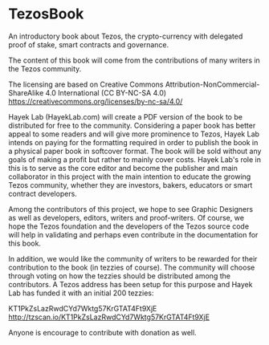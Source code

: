 # TezosBook
An introductory book about Tezos, the crypto-currency with delegated proof of stake, smart contracts and governance.

The content of this book will come from the contributions of many writers in the Tezos community. 

The licensing are based on Creative Commons Attribution-NonCommercial-ShareAlike 4.0 International (CC BY-NC-SA 4.0)
https://creativecommons.org/licenses/by-nc-sa/4.0/

Hayek Lab (HayekLab.com) will create a PDF version of the book to be distributed for free to the community. Considering
a paper book has better appeal to some readers and will give more prominence to Tezos, Hayek Lab intends on paying for
the formatting required in order to publish the book in a physical paper book in softcover format. The book will be sold
without any goals of making a profit but rather to mainly cover costs. Hayek Lab's role in this is to serve as
the core editor and become the publisher and main collaborator in this project with the main intention to educate the growing Tezos
community, whether they are investors, bakers, educators or smart contract developers.

Among the contributors of this project, we hope to see Graphic Designers as well as developers, editors, writers and 
proof-writers. Of course, we hope the Tezos foundation and the developers of the Tezos source code will help in 
validating and perhaps even contribute in the documentation for this book. 

In addition, we would like the community of writers to be rewarded for their contribution to the book (in tezzies 
of course). The community will choose through voting on how the tezzies should be distributed among the 
contributors. A Tezos address has been setup for this purpose and Hayek Lab has funded it with an initial 200 tezzies:

KT1PkZsLazRwdCYd7Wktg57KrGTAT4Ft9XjE
http://tzscan.io/KT1PkZsLazRwdCYd7Wktg57KrGTAT4Ft9XjE

Anyone is encourage to contribute with donation as well. 
